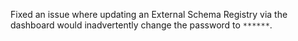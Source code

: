Fixed an issue where updating an External Schema Registry via the dashboard would inadvertently change the password to `******`.
